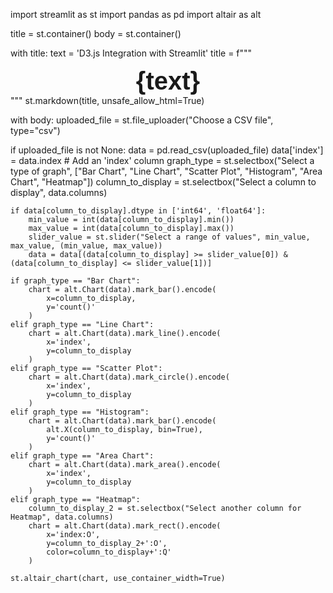 import streamlit as st
import pandas as pd
import altair as alt

title = st.container()
body = st.container()

with title:
    text = 'D3.js Integration with Streamlit'
    title = f"""
        <div style='
            font-family: arial;
            text-align: center;
            font-size: 40px;
            font-weight: bold;
        '>{text}
        </div>
        """
    st.markdown(title, unsafe_allow_html=True)

with body:
   uploaded_file = st.file_uploader("Choose a CSV file", type="csv")

   if uploaded_file is not None:
    data = pd.read_csv(uploaded_file)
    data['index'] = data.index  # Add an 'index' column
    graph_type = st.selectbox("Select a type of graph", ["Bar Chart", "Line Chart", "Scatter Plot", "Histogram", "Area Chart", "Heatmap"])
    column_to_display = st.selectbox("Select a column to display", data.columns)
    
    if data[column_to_display].dtype in ['int64', 'float64']:
        min_value = int(data[column_to_display].min())
        max_value = int(data[column_to_display].max())
        slider_value = st.slider("Select a range of values", min_value, max_value, (min_value, max_value))
        data = data[(data[column_to_display] >= slider_value[0]) & (data[column_to_display] <= slider_value[1])]

    if graph_type == "Bar Chart":
        chart = alt.Chart(data).mark_bar().encode(
            x=column_to_display,
            y='count()'
        )
    elif graph_type == "Line Chart":
        chart = alt.Chart(data).mark_line().encode(
            x='index',
            y=column_to_display
        )
    elif graph_type == "Scatter Plot":
        chart = alt.Chart(data).mark_circle().encode(
            x='index',
            y=column_to_display
        )
    elif graph_type == "Histogram":
        chart = alt.Chart(data).mark_bar().encode(
            alt.X(column_to_display, bin=True),
            y='count()'
        )
    elif graph_type == "Area Chart":
        chart = alt.Chart(data).mark_area().encode(
            x='index',
            y=column_to_display
        )
    elif graph_type == "Heatmap":
        column_to_display_2 = st.selectbox("Select another column for Heatmap", data.columns)
        chart = alt.Chart(data).mark_rect().encode(
            x='index:O',
            y=column_to_display_2+':O',
            color=column_to_display+':Q'
        )

    st.altair_chart(chart, use_container_width=True)
